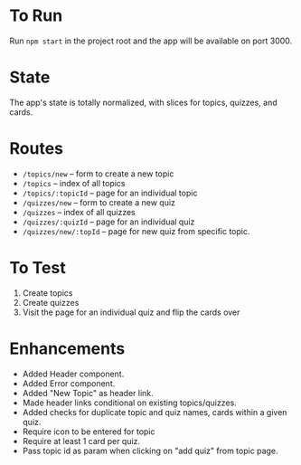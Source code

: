 # To Run

Run `npm start` in the project root and the app will be available on port 3000.

# State

The app's state is totally normalized, with slices for topics, quizzes, and cards.

# Routes

- `/topics/new` – form to create a new topic
- `/topics` – index of all topics
- `/topics/:topicId` – page for an individual topic
- `/quizzes/new` – form to create a new quiz
- `/quizzes` – index of all quizzes
- `/quizzes/:quizId` – page for an individual quiz
- `/quizzes/new/:topId` – page for new quiz from specific topic.

# To Test

1. Create topics
2. Create quizzes
3. Visit the page for an individual quiz and flip the cards over

# Enhancements
- Added Header component.
- Added Error component.
- Added "New Topic" as header link.
- Made header links conditional on existing topics/quizzes.
- Added checks for duplicate topic and quiz names, cards within a given quiz.
- Require icon to be entered for topic
- Require at least 1 card per quiz.
- Pass topic id as param when clicking on "add quiz" from topic page.


